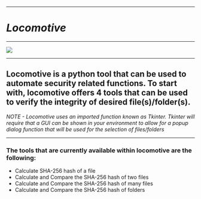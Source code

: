 ***
# ***Locomotive***
***

![](https://media.giphy.com/media/v1.Y2lkPTc5MGI3NjExNThyd3I1dGxiODlkYm1weGkxeWxieDJubWtpdXo2N3M1emkzZ3NwciZlcD12MV9pbnRlcm5hbF9naWZfYnlfaWQmY3Q9Zw/8F3bK4aq1tCo0TLkf7/giphy.gif)
</p>

***

## Locomotive is a python tool that can be used to automate security related functions. To start with, locomotive offers 4 tools that can be used to verify the integrity of desired file(s)/folder(s). 
*NOTE - Locomotive uses an imported function known as Tkinter. Tkinter will require that a GUI can be shown in your environment to allow for a popup dialog function that will be used for the selection of files/folders*

***
### The tools that are currently available within locomotive are the following:

  * Calculate SHA-256 hash of a file
  * Calculate and Compare the SHA-256 hash of two files
  * Calculate and Compare the SHA-256 hash of many files
  * Calculate and Compare the SHA-256 hash of folders
